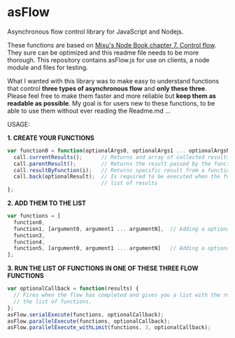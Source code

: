 asFlow
======

Asynchronous flow control library for JavaScript and Nodejs.

These functions are based on <a href="http://book.mixu.net/ch7.html">Mixu's Node Book chapter 7. Control flow</a>. They sure can be optimized and this readme file needs to be more thorough. This repository contains asFlow.js for use on clients, a node module and files for testing. 

What I wanted with this library was to make easy to understand functions that control <b>three types of asynchronous flow</b> and <b>only these three</b>. Please feel free to make them faster and more reliable but <b>keep them as readable as possible</b>. My goal is for users new to these functions, to be able to use them without ever reading the Readme.md ...


USAGE:

<b>1. CREATE YOUR FUNCTIONS</b>
```javascript
var function0 = function(optionalArgs0, optionalArgs1 ... optionalArgsN, call) {
  call.currentResults();      // Returns and array of collected results at the moment sortet as the list of functions
  call.parentResult();        // Returns the result passed by the function above current in the list of functions
  call.resultByFunction(i);   // Returns specific result from a function in the list of functions
  call.back(optionalResult);  // Is required to be executed when the function returns and will deliver the result to the
                              // list of results
};
```

<b>2. ADD THEM TO THE LIST</b>
```javascript
var functions = [
  function0,
  function1, [argument0, argument1 ... argumentN],  // Adding a optional list of arguments to function1
  function3,
  function4,
  function5, [argument0, argument1 ... argumentN]   // Adding a optional list of arguments to function5
];
```

<b>3. RUN THE LIST OF FUNCTIONS IN ONE OF THESE THREE FLOW FUNCTIONS</b>
```javascript
var optionalCallback = function(results) {
  // Fires when the flow has completed and gives you a list with the results sorted as you sorted the
  // the list of functions.
};
asFlow.serialExecute(functions, optionalCallback);
asFlow.parallelExecute(functions, optionalCallback);
asFlow.parallelExecute_withLimit(functions, 3, optionalCallback);
```
